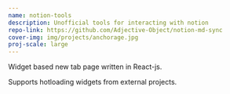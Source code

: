 ```yaml
---
name: notion-tools
description: Unofficial tools for interacting with notion
repo-link: https://github.com/Adjective-Object/notion-md-sync
cover-img: img/projects/anchorage.jpg
proj-scale: large
---
```


Widget based new tab page written in React-js.

Supports hotloading widgets from external projects.
